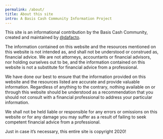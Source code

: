 ```yaml
---
permalink: /about/
title: About this site
intro: A Basis Cash Community Information Project
---
```


This site is an informational contribution by the Basis Cash Community, created and maintained by [@dafacto](http://twitter.com/dafacto). 


The information contained on this website and the resources mentioned on this website is not intended as, and shall not be understood or construed as, financial advice. We are not attorneys, accountants or financial advisors, nor holding ourselves out to be, and the information contained on this website is not a substitute for financial advice from a professional.


We have done our best to ensure that the information provided on this website and the resources listed are accurate and provide valuable information. Regardless of anything to the contrary, nothing available on or through this website should be understood as a recommendation that you should not consult with a financial professional to address your particular information.


We shall not be held liable or responsible for any errors or omissions on this website or for any damage you may suffer as a result of failing to seek competent financial advice from a professional.


Just in case it’s necessary, this entire site is copyright 2020!
